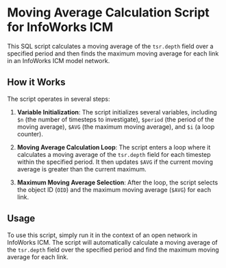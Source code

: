 # Moving Average Calculation Script for InfoWorks ICM

This SQL script calculates a moving average of the `tsr.depth` field over a specified period and then finds the maximum moving average for each link in an InfoWorks ICM model network.

## How it Works

The script operates in several steps:

1. **Variable Initialization**: The script initializes several variables, including `$n` (the number of timesteps to investigate), `$period` (the period of the moving average), `$AVG` (the maximum moving average), and `$i` (a loop counter).

2. **Moving Average Calculation Loop**: The script enters a loop where it calculates a moving average of the `tsr.depth` field for each timestep within the specified period. It then updates `$AVG` if the current moving average is greater than the current maximum.

3. **Maximum Moving Average Selection**: After the loop, the script selects the object ID (`OID`) and the maximum moving average (`$AVG`) for each link.

## Usage

To use this script, simply run it in the context of an open network in InfoWorks ICM. The script will automatically calculate a moving average of the `tsr.depth` field over the specified period and find the maximum moving average for each link.